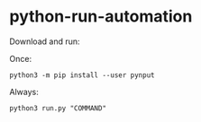 # python-run-automation

Download and run:

Once:
```
python3 -m pip install --user pynput
```

Always:
```
python3 run.py "COMMAND"
```
